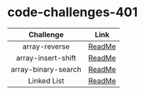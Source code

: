 # code-challenges-401

|        Challenge      |     Link     |
| :--------------------:| :----------: |
|    array-reverse      |     [ReadMe](./array-reverse/README.md) |
| array-insert-shift    |     [ReadMe](./array-insert-shift/README.md) |
| array-binary-search   |     [ReadMe](./array-binary-search/README.md) |
|    Linked List        |     [ReadMe](./linked-list/ReadMe.md) |